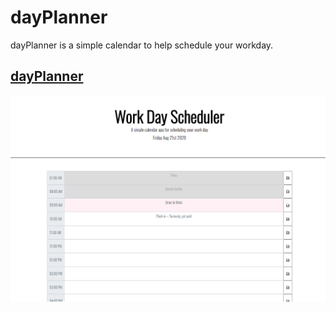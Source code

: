 # dayPlanner

dayPlanner is a simple calendar to help schedule your workday.

## [dayPlanner](https://xtasherx.github.io/dayPlanner/)

![Image alt text](https://github.com/xtasherx/dayPlanner/blob/master/dayPlannerSnip.PNG)
